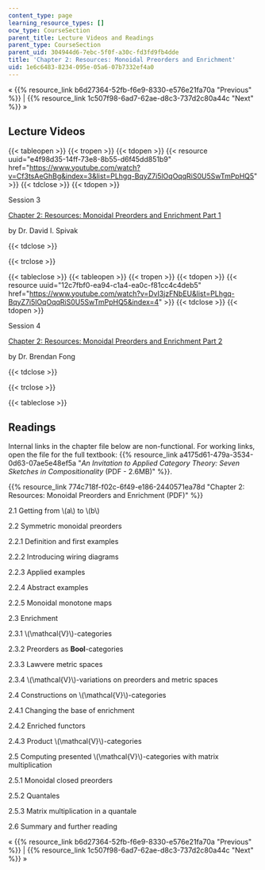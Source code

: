 ```yaml
---
content_type: page
learning_resource_types: []
ocw_type: CourseSection
parent_title: Lecture Videos and Readings
parent_type: CourseSection
parent_uid: 304944d6-7ebc-5f0f-a30c-fd3fd9fb4dde
title: 'Chapter 2: Resources: Monoidal Preorders and Enrichment'
uid: 1e6c6483-8234-095e-05a6-07b7332ef4a0
---
```


« {{% resource_link b6d27364-52fb-f6e9-8330-e576e21fa70a "Previous" %}} | {{% resource_link 1c507f98-6ad7-62ae-d8c3-737d2c80a44c "Next" %}} » 

Lecture Videos
--------------

{{< tableopen >}}
{{< tropen >}}
{{< tdopen >}}
{{< resource uuid="e4f98d35-14ff-73e8-8b55-d6f45dd851b9" href="https://www.youtube.com/watch?v=Cf3tsAeGhBg&index=3&list=PLhgq-BqyZ7i5lOqOqqRiS0U5SwTmPpHQ5" >}}
{{< tdclose >}}
{{< tdopen >}}


Session 3

[Chapter 2: Resources: Monoidal Preorders and Enrichment Part 1](https://www.youtube.com/watch?v=Cf3tsAeGhBg&index=3&list=PLhgq-BqyZ7i5lOqOqqRiS0U5SwTmPpHQ5)

by Dr. David I. Spivak


{{< tdclose >}}

{{< trclose >}}

{{< tableclose >}}
{{< tableopen >}}
{{< tropen >}}
{{< tdopen >}}
{{< resource uuid="12c7fbf0-ea94-c1a4-ea0c-f81cc4c4deb5" href="https://www.youtube.com/watch?v=DvI3jzFNbEU&list=PLhgq-BqyZ7i5lOqOqqRiS0U5SwTmPpHQ5&index=4" >}}
{{< tdclose >}}
{{< tdopen >}}


Session 4

[Chapter 2: Resources: Monoidal Preorders and Enrichment Part 2](https://www.youtube.com/watch?v=DvI3jzFNbEU&list=PLhgq-BqyZ7i5lOqOqqRiS0U5SwTmPpHQ5&index=4)

by Dr. Brendan Fong


{{< tdclose >}}

{{< trclose >}}

{{< tableclose >}}

Readings
--------

Internal links in the chapter file below are non-functional. For working links, open the file for the full textbook: {{% resource_link a4175d61-479a-3534-0d63-07ae5e48ef5a "_An Invitation to Applied Category Theory: Seven Sketches in Compositionality_ (PDF - 2.6MB)" %}}.

{{% resource_link 774c718f-f02c-6f49-e186-2440571ea78d "Chapter 2: Resources: Monoidal Preorders and Enrichment (PDF)" %}}

2.1 Getting from \\(a\\) to \\(b\\)

2.2 Symmetric monoidal preorders

2.2.1 Definition and first examples

2.2.2 Introducing wiring diagrams

2.2.3 Applied examples

2.2.4 Abstract examples

2.2.5 Monoidal monotone maps

2.3 Enrichment

2.3.1 \\(\\mathcal{V}\\)-categories

2.3.2 Preorders as **Bool**\-categories

2.3.3 Lawvere metric spaces

2.3.4 \\(\\mathcal{V}\\)-variations on preorders and metric spaces

2.4 Constructions on \\(\\mathcal{V}\\)-categories

2.4.1 Changing the base of enrichment

2.4.2 Enriched functors

2.4.3 Product \\(\\mathcal{V}\\)-categories

2.5 Computing presented \\(\\mathcal{V}\\)-categories with matrix multiplication

2.5.1 Monoidal closed preorders

2.5.2 Quantales

2.5.3 Matrix multiplication in a quantale

2.6 Summary and further reading

« {{% resource_link b6d27364-52fb-f6e9-8330-e576e21fa70a "Previous" %}} | {{% resource_link 1c507f98-6ad7-62ae-d8c3-737d2c80a44c "Next" %}} »